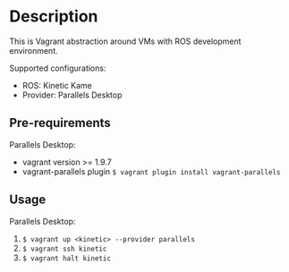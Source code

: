 Description
===========
This is Vagrant abstraction around VMs with ROS development environment.

Supported configurations:
- ROS: Kinetic Kame
- Provider: Parallels Desktop

Pre-requirements
----------------
Parallels Desktop:
- vagrant version >= 1.9.7
- vagrant-parallels plugin `$ vagrant plugin install vagrant-parallels`

Usage
-----
Parallels Desktop:
1. `$ vagrant up <kinetic> --provider parallels`
2. `$ vagrant ssh kinetic`
3. `$ vagrant halt kinetic`
